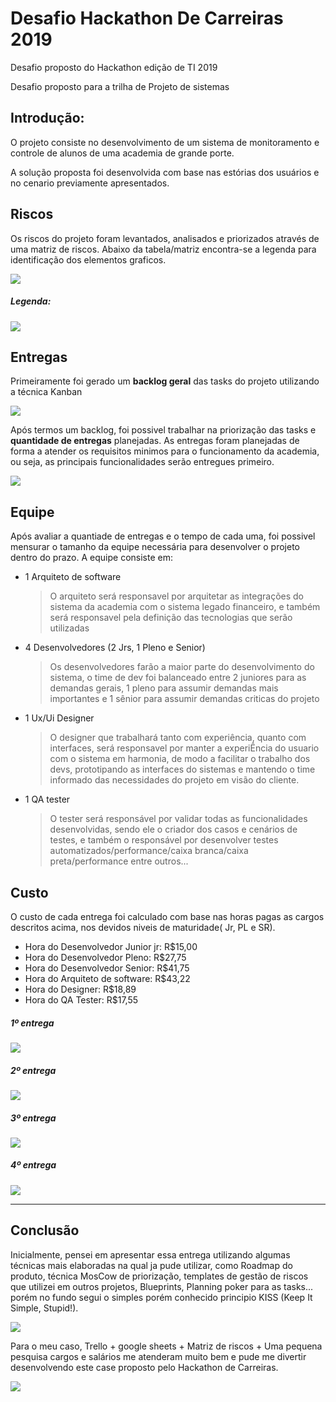 # Desafio Hackathon De Carreiras 2019

Desafio proposto do Hackathon edição de TI 2019

Desafio proposto para a trilha de Projeto de sistemas

## Introdução: 

O projeto consiste no desenvolvimento de um sistema de monitoramento e controle de alunos de uma academia de grande porte. 

A solução proposta foi desenvolvida com base nas estórias dos usuários e no cenario previamente apresentados.

## Riscos

Os riscos do projeto foram levantados, analisados e priorizados através de uma matriz de riscos. Abaixo da tabela/matriz encontra-se a legenda para identificação dos elementos graficos.

![](https://github.com/Yahg0/DesafioHackathonDeCarreiras2019/blob/master/Matriz%20de%20riscos.JPG)

##### Legenda:

![](https://github.com/Yahg0/DesafioHackathonDeCarreiras2019/blob/master/Legenda.JPG)

## Entregas

Primeiramente foi gerado um **backlog geral** das tasks do projeto utilizando a técnica Kanban 

![](https://github.com/Yahg0/DesafioHackathonDeCarreiras2019/blob/master/Backlog.JPG)

Após termos um backlog, foi possivel trabalhar na priorização das tasks e **quantidade de entregas** planejadas. As entregas foram planejadas de forma a atender os requisitos minimos para o funcionamento da academia, ou seja, as principais funcionalidades serão entregues primeiro.

![](https://github.com/Yahg0/DesafioHackathonDeCarreiras2019/blob/master/Entregas.JPG)

## Equipe 

Após avaliar a quantiade de entregas e o tempo de cada uma, foi possivel mensurar o tamanho da equipe necessária para desenvolver o projeto dentro do prazo. A equipe consiste em: 

- 1 Arquiteto de software

  >O arquiteto será responsavel por arquitetar as integrações do sistema da academia com o sistema legado financeiro, e também será responsavel pela definição das tecnologias que serão utilizadas
  
- 4 Desenvolvedores (2 Jrs, 1 Pleno e Senior)

  >Os desenvolvedores farão a maior parte do desenvolvimento do sistema, o time de dev foi balanceado entre 2 juniores para as demandas gerais, 1 pleno para assumir demandas mais importantes e 1 sênior para assumir demandas criticas do projeto
  
- 1 Ux/Ui Designer

  >O designer que trabalhará tanto com experiência, quanto com interfaces, será responsavel por manter a experiÊncia do usuario com o sistema em harmonia, de modo a facilitar o trabalho dos devs, prototipando as interfaces do sistemas e mantendo o time informado das necessidades do projeto em visão do cliente.

- 1 QA tester

  >O tester será responsável por validar todas as funcionalidades desenvolvidas, sendo ele o criador dos casos e cenários de testes, e também o responsável por desenvolver testes automatizados/performance/caixa branca/caixa preta/performance entre outros...

## Custo

O custo de cada entrega foi calculado com base nas horas pagas as cargos descritos acima, nos devidos niveis de maturidade(
Jr, PL e SR).

- Hora do Desenvolvedor Junior jr: R$15,00
- Hora do Desenvolvedor Pleno: R$27,75
- Hora do Desenvolvedor Senior: R$41,75
- Hora do Arquiteto de software: R$43,22
- Hora do Designer: R$18,89
- Hora do QA Tester: R$17,55

##### 1º entrega

![](https://github.com/Yahg0/DesafioHackathonDeCarreiras2019/blob/master/Primeira%20entrega.JPG)

##### 2º entrega

![](https://github.com/Yahg0/DesafioHackathonDeCarreiras2019/blob/master/Segunda%20entrega.JPG)

##### 3º entrega

![](https://github.com/Yahg0/DesafioHackathonDeCarreiras2019/blob/master/Terceira%20entrega.JPG)

##### 4º entrega

![](https://github.com/Yahg0/DesafioHackathonDeCarreiras2019/blob/master/Quarta%20entrega.JPG)

---

## Conclusão

Inicialmente, pensei em apresentar essa entrega utilizando algumas técnicas mais elaboradas na qual ja pude utilizar, como Roadmap do produto, técnica MosCow de priorização, templates de gestão de riscos que utilizei em outros projetos, Blueprints, Planning poker para as tasks... porém no fundo segui o simples porém conhecido principio KISS (Keep It Simple, Stupid!).

![](https://github.com/Yahg0/DesafioHackathonDeCarreiras2019/blob/master/kiss.gif)

Para o meu caso, Trello + google sheets + Matriz de riscos + Uma pequena pesquisa cargos e salários me atenderam muito bem e pude me divertir desenvolvendo este case proposto pelo Hackathon de Carreiras.

![](https://github.com/Yahg0/DesafioHackathonDeCarreiras2019/blob/master/ThatsAllFolks.jpg)

